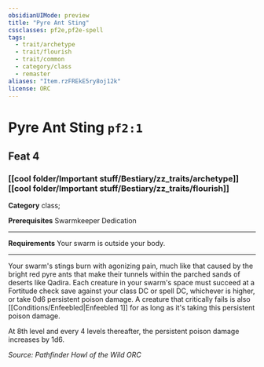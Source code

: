 ```yaml
---
obsidianUIMode: preview
title: "Pyre Ant Sting"
cssclasses: pf2e,pf2e-spell
tags:
  - trait/archetype
  - trait/flourish
  - trait/common
  - category/class
  - remaster
aliases: "Item.rzFREkE5ry8oj12k"
license: ORC
---
```

# Pyre Ant Sting `pf2:1`
## Feat 4
### [[cool folder/Important stuff/Bestiary/zz_traits/archetype]][[cool folder/Important stuff/Bestiary/zz_traits/flourish]]

**Category** class; 



**Prerequisites** Swarmkeeper Dedication
* * *
**Requirements** Your swarm is outside your body.

* * *

Your swarm's stings burn with agonizing pain, much like that caused by the bright red pyre ants that make their tunnels within the parched sands of deserts like Qadira. Each creature in your swarm's space must succeed at a Fortitude check save against your class DC or spell DC, whichever is higher, or take 0d6 persistent poison damage. A creature that critically fails is also [[Conditions/Enfeebled|Enfeebled 1]] for as long as it's taking this persistent poison damage.

At 8th level and every 4 levels thereafter, the persistent poison damage increases by 1d6.

*Source: Pathfinder Howl of the Wild*
*ORC*